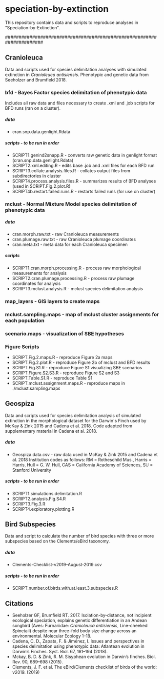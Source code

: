 # speciation-by-extinction

This repository contains data and scripts to reproduce analyses in "Speciation-by-Extinction".


######################################################################

## Cranioleuca

Data and scripts used for species delimitation analyses with simulated extinction in *Cranioleuca antisiensis*. Phenotypic and genetic data from Seeholzer and Brumfield 2018. 

### bfd - Bayes Factor species delimitation of phenotypic data

Includes all raw data and files necessary to create .xml and .job scripts for BFD runs (ran on a cluster).

##### data
- cran.snp.data.genlight.Rdata

##### scripts - to be run in order
- SCRIPT1.genind2snapp.R - converts raw genetic data in genlight format (cran.snp.data.genlight.Rdata)
- SCRIPT2.xml.editing.R - edits base .job and .xml files for each BFD run
- SCRIPT3.collate.analysis.files.R - collates output files from subdirectories in cluster
- SCRIPT4.process.analysis.files.R - summarizes results of BFD analyses (used in SCRIPT.Fig.2.plot.R)
- SCRIPT4b.restart.failed.runs.R - restarts failed runs (for use on cluster)

### mclust - Normal Mixture Model species delimitation of phenotypic data

##### data
- cran.morph.raw.txt - raw Cranioleuca measurements
- cran.plumage.raw.txt - raw Cranioleuca plumage coordinates
- cran.meta.txt - meta data for each Cranioleuca specimen

##### scripts
- SCRIPT1.cran.morph.processing.R - process raw morphological measurements for analysis
- SCRIPT2.cran.plumage.processing.R - process raw plumage coordinates for analysis
- SCRIPT3.mclust.analysis.R - mclust species delimitation analysis


### map_layers - GIS layers to create maps
### mclust.sampling.maps - map of mclust cluster assignments for each population 
### scenario.maps - visualization of SBE hypotheses

### Figure Scripts
- SCRIPT.Fig.2.maps.R - reproduce Figure 2a maps
- SCRIPT.Fig.2.plot.R - reproduce Figure 2b of mclust and BFD results
- SCRIPT.Fig.S1.R - reproduce Figure S1 visualizing SBE scenarios
- SCRIPT.Figure.S2.S3.R - reproduce Figure S2 and S3
- SCRIPT.Table.S1.R - reproduce Table S1
- SCRIPT.mclust.assignment.maps.R - reproduce maps in ./mclust.sampling.maps



## Geospiza
Data and scripts used for species delimitation analysis of simulated extinction in the morphological dataset for the Darwin's Finch used by McKay & Zink 2015 and Cadena et al. 2018. Code adapted from supplementary material in Cadena et al. 2018. 

##### data
- Geospiza.data.csv - raw data used in McKay & Zink 2015 and Cadena et al. 2018 Institution codes as follows: RM = Rotheschild Mus., Harris = Harris, Hull = G. W. Hull, CAS = California Academy of Sciences, SU = Stanford University

##### scripts - to be run in order
- SCRIPT1.simulations.delimitation.R
- SCRIPT2.analysis.Fig.S4.R
- SCRIPT3.Fig.3.R
- SCRIPT4.exploratory.plotting.R


## Bird Subspecies
Data and script to calculate the number of bird species with three or more subspecies based on the Clements/eBird taxonomy.

##### data
- Clements-Checklist-v2019-August-2019.csv

##### scripts - to be run in order
- SCRIPT.number.of.birds.with.at.least.3.subspecies.R




## Citations
- Seeholzer GF, Brumfield RT. 2017. Isolation-by-distance, not incipient ecological speciation, explains genetic differentiation in an Andean songbird (Aves: Furnariidae: *Cranioleuca antisiensis*, Line-cheeked Spinetail) despite near three-fold body size change across an environmental. Molecular Ecology 1–18.
- Cadena, C. D., Zapata, F. & Jiménez, I. Issues and perspectives in species delimitation using phenotypic data: Atlantean evolution in Darwin’s Finches. Syst. Biol. 67, 181–194 (2018).
- Mckay, B. D. & Zink, R. M. Sisyphean evolution in Darwin’s finches. Biol. Rev. 90, 689–698 (2015).
- Clements, J. F. et al. The eBird/Clements checklist of birds of the world: v2019. (2019)

